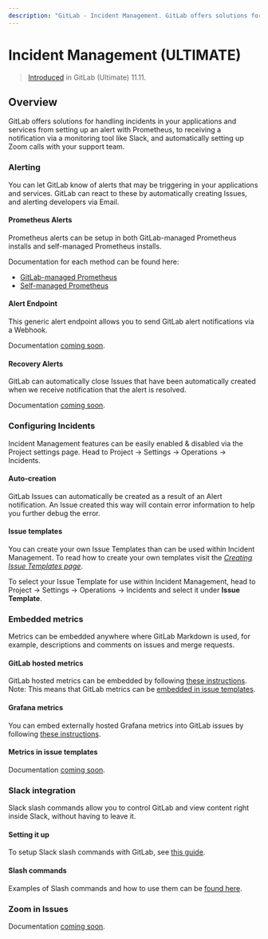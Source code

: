 ```yaml
---
description: "GitLab - Incident Management. GitLab offers solutions for handling incidents in your applications and services"
---
```


# Incident Management **(ULTIMATE)**

<!--For pages on newly introduced features, add the following line. If only some aspects of the feature have been introduced, specify what parts of the feature.-->
> [Introduced](https://gitlab.com/gitlab-org/gitlab/issues/4925) in GitLab (Ultimate) 11.11.

## Overview

GitLab offers solutions for handling incidents in your applications and services from setting up an alert with Prometheus, to receiving a notification via a monitoring tool like Slack, and automatically setting up Zoom calls with your support team.

### Alerting

You can let GitLab know of alerts that may be triggering in your applications and services. GitLab can react to these by automatically creating Issues, and alerting developers via Email.

#### Prometheus Alerts

Prometheus alerts can be setup in both GitLab-managed Prometheus installs and self-managed Prometheus installs.

Documentation for each method can be found here:

- [GitLab-managed Prometheus](../project/integrations/prometheus.html#setting-up-alerts-for-prometheus-metrics-ultimate)
- [Self-managed Prometheus](../project/integrations/prometheus.html#external-prometheus-instances)

#### Alert Endpoint

This generic alert endpoint allows you to send GitLab alert notifications via a Webhook.

Documentation [coming soon](https://gitlab.com/gitlab-org/gitlab/issues/30832).

#### Recovery Alerts

GitLab can automatically close Issues that have been automatically created when we receive notification that the alert is resolved.

Documentation [coming soon](https://gitlab.com/gitlab-org/gitlab/issues/30832).

### Configuring Incidents

Incident Management features can be easily enabled & disabled via the Project settings page. Head to Project -> Settings -> Operations -> Incidents.

#### Auto-creation

GitLab Issues can automatically be created as a result of an Alert notification. An Issue created this way will contain error information to help you further debug the error.

#### Issue templates

You can create your own Issue Templates than can be used within Incident Management.
To read how to create your own templates visit the [*Creating Issue Templates page*](../project/description_templates.md#creating-issue-templates).

To select your Issue Template for use within Incident Management, head to Project -> Settings -> Operations -> Incidents and select it under **Issue Template**.

### Embedded metrics

Metrics can be embedded anywhere where GitLab Markdown is used, for example, descriptions and comments on issues and merge requests. 

#### GitLab hosted metrics

GitLab hosted metrics can be embedded by following [these instructions](../project/integrations/prometheus.md#embedding-metric-charts-within-gitlab-flavored-markdown).
Note: This means that GitLab metrics can be [embedded in issue templates](#metrics-in-issue-tempaltes). 

#### Grafana metrics

You can embed externally hosted Grafana metrics into GitLab issues by following [these instructions](../project/integrations/prometheus.md#embedding-live-grafana-charts).

#### Metrics in issue templates

Documentation [coming soon](https://gitlab.com/gitlab-org/gitlab/issues/30832).

### Slack integration

Slack slash commands allow you to control GitLab and view content right inside Slack, without having to leave it.

#### Setting it up

To setup Slack slash commands with GitLab, see [this guide](../project/integrations/slack_slash_commands.md).

#### Slash commands

Examples of Slash commands and how to use them can be [found here](../../integration/slash_commands.md).

### Zoom in Issues

Documentation [coming soon](https://gitlab.com/gitlab-org/gitlab/issues/30832).
